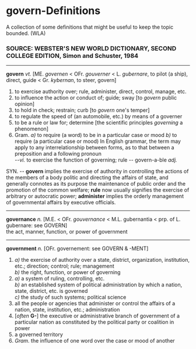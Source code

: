 # govern-Definitions

A collection of some definitions that might be useful to keep the topic bounded. (WLA)

### SOURCE: WEBSTER'S NEW WORLD DICTIONARY, SECOND COLLEGE EDITION, Simon and Schuster, 1984
-----

**govern** *vt.* \[ME. *governen* < OFr. *gouverner* < L. *gubernare*, to pilot (a ship), direct, guide < Gr. *kybernan*, to steer, govern]  

1. to exercise authority over; rule, administer, direct, control, manage, etc.   
2. to influence the action or conduct of; guide; sway \[to *govern* public opinion]  
3. to hold in check; restrain; curb \[to *govern* one's temper]  
4. to regulate the speed of (an automobile, etc.) by means of a governer 
5. to be a rule or law for; determine \[the scientific principles *governing* a phenomenon]  
6. Gram. *a)* to require (a word) to be in a particular case or mood  *b)* to require (a particular case or mood) In English grammar, the term may apply to any interrelationship between forms, as to that between a preposition and a following pronoun   
--*vi.*  to exercise the function of governing; rule -- govern-a-ble *adj.*  

SYN. -- **govern** implies the exercise of authority in controlling the actions of the members of a body politic and directing the affairs of state, and generally connotes as its purpose the maintenance of public order and the promotion of the common welfare; **rule** now usually signifies the exercise of arbitrary or autocratic power; **administer** implies the orderly management of governmental affairs by executive officials.

-----
**governance** *n.* \[M.E. < OFr. *gouvernance* < M.L. gubernantia < prp. of L. gubernare: see GOVERN]  
  the act, manner, function, or power of government

-----

**government** *n.* \[OFr. governement: see GOVERN & -MENT]  

1. *a)* the exercise of authority over a state, district, organization, institution, etc.; direction; control; rule; management  
   *b)* the right, function, or power of governing  
2. *a)* a system of ruling, controlling, etc.  
   *b)* an established system of political administration by which a nation, state, district, etc. is governed  
   *c)* the study of such systems; political science  
3. all the people or agencies that administer or control the affairs of a nation, state, institution, etc.; administration  
4. \[*often* **G-**] the executive or administrative branch of government of a particular nation as constituted by the political party or coalition in power  
5. a governed territory  
6. *Gram.* the influence of one word over the case or mood of another  
